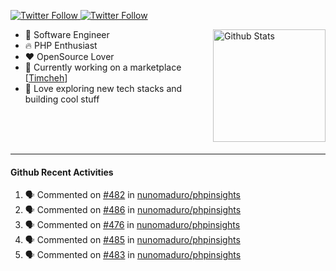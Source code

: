 <p>
  <a href="https://twitter.com/50bhan">
    <img alt="Twitter Follow" src="https://img.shields.io/twitter/follow/50bhan?color=1DA1F2&logo=twitter&style=for-the-badge">
  </a>
  
  <a href="https://www.linkedin.com/in/50bhan">
    <img alt="Twitter Follow" src="https://img.shields.io/badge/LinkedIn-0077B5?style=for-the-badge&logo=linkedin&logoColor=white">
  </a>
</p>

<img alt="Github Stats" src="https://github-readme-stats.vercel.app/api?username=50bhan&show_icons=true" align="right" height="180" />

- 🔭 Software Engineer
- :fire: PHP Enthusiast
- :hearts: OpenSource Lover
- :mega: Currently working on a marketplace [[Timcheh](https://timcheh.com)]
- 🚀 Love exploring new tech stacks and building cool stuff

<br><br><br><hr>

#### Github Recent Activities
<!--START_SECTION:activity-->
1. 🗣 Commented on [#482](https://github.com/nunomaduro/phpinsights/issues/482) in [nunomaduro/phpinsights](https://github.com/nunomaduro/phpinsights)
2. 🗣 Commented on [#486](https://github.com/nunomaduro/phpinsights/issues/486) in [nunomaduro/phpinsights](https://github.com/nunomaduro/phpinsights)
3. 🗣 Commented on [#476](https://github.com/nunomaduro/phpinsights/issues/476) in [nunomaduro/phpinsights](https://github.com/nunomaduro/phpinsights)
4. 🗣 Commented on [#485](https://github.com/nunomaduro/phpinsights/issues/485) in [nunomaduro/phpinsights](https://github.com/nunomaduro/phpinsights)
5. 🗣 Commented on [#483](https://github.com/nunomaduro/phpinsights/issues/483) in [nunomaduro/phpinsights](https://github.com/nunomaduro/phpinsights)
<!--END_SECTION:activity-->

